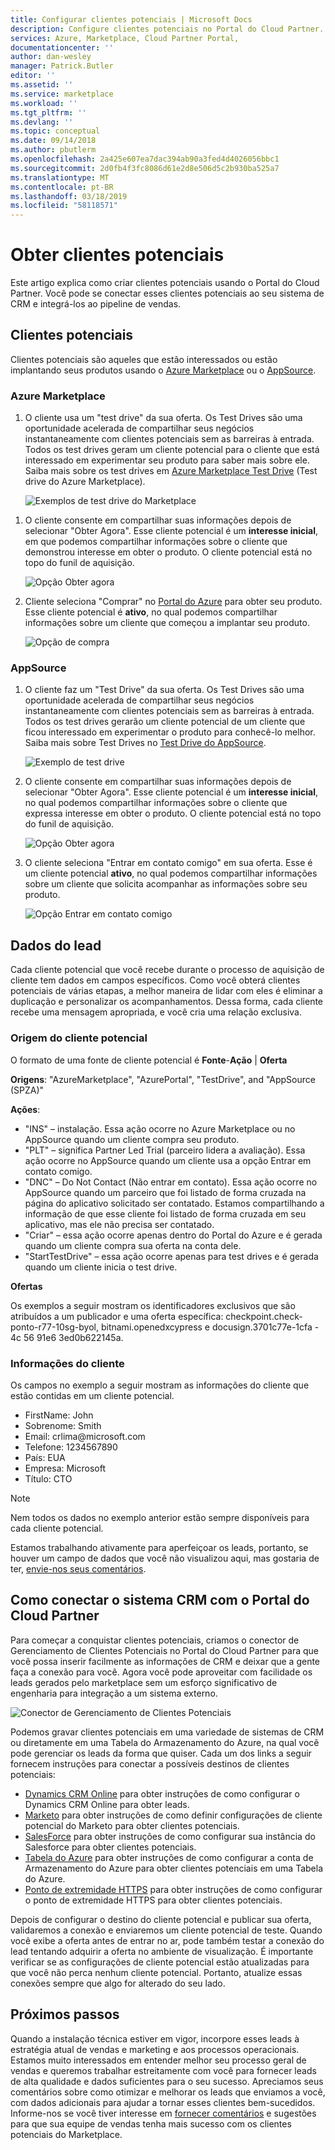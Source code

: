 ```yaml
---
title: Configurar clientes potenciais | Microsoft Docs
description: Configure clientes potenciais no Portal do Cloud Partner.
services: Azure, Marketplace, Cloud Partner Portal,
documentationcenter: ''
author: dan-wesley
manager: Patrick.Butler
editor: ''
ms.assetid: ''
ms.service: marketplace
ms.workload: ''
ms.tgt_pltfrm: ''
ms.devlang: ''
ms.topic: conceptual
ms.date: 09/14/2018
ms.author: pbutlerm
ms.openlocfilehash: 2a425e607ea7dac394ab90a3fed4d4026056bbc1
ms.sourcegitcommit: 2d0fb4f3fc8086d61e2d8e506d5c2b930ba525a7
ms.translationtype: MT
ms.contentlocale: pt-BR
ms.lasthandoff: 03/18/2019
ms.locfileid: "58118571"
---
```

<a name="get-customer-leads"></a>Obter clientes potenciais
==================

Este artigo explica como criar clientes potenciais usando o Portal do Cloud Partner. Você pode se conectar esses clientes potenciais ao seu sistema de CRM e integrá-los ao pipeline de vendas.

## <a name="leads"></a>Clientes potenciais

Clientes potenciais são aqueles que estão interessados ou estão implantando seus produtos usando o [Azure Marketplace](https://azuremarketplace.microsoft.com/) ou o [AppSource](https://appsource.microsoft.com).

### <a name="azure-marketplace"></a>Azure Marketplace

1.  O cliente usa um "test drive" da sua oferta. Os Test Drives são uma oportunidade acelerada de compartilhar seus negócios instantaneamente com clientes potenciais sem as barreiras à entrada. Todos os test drives geram um cliente potencial para o cliente que está interessado em experimentar seu produto para saber mais sobre ele. Saiba mais sobre os test drives em [Azure Marketplace Test Drive](https://azuremarketplace.azureedge.net/documents/azure-marketplace-test-drive-program.pdf) (Test drive do Azure Marketplace).

    ![Exemplos de test drive do Marketplace](./media/cloud-partner-portal-get-customer-leads/test-drive-offer.png)
 

<!-- -->

1. O cliente consente em compartilhar suas informações depois de selecionar "Obter Agora". Esse cliente potencial é um **interesse inicial**, em que podemos compartilhar informações sobre o cliente que demonstrou interesse em obter o produto. O cliente potencial está no topo do funil de aquisição.

   ![Opção Obter agora](./media/cloud-partner-portal-get-customer-leads/get-it-now-button.png)

1. Cliente seleciona "Comprar" no [Portal do Azure](https://portal.azure.com/) para obter seu produto. Esse cliente potencial é **ativo**, no qual podemos compartilhar informações sobre um cliente que começou a implantar seu produto.

   ![Opção de compra](./media/cloud-partner-portal-get-customer-leads/purchase-button.png)


### <a name="appsource"></a>AppSource

1.  O cliente faz um "Test Drive" da sua oferta. Os Test Drives são uma oportunidade acelerada de compartilhar seus negócios instantaneamente com clientes potenciais sem as barreiras à entrada. Todos os test drives gerarão um cliente potencial de um cliente que ficou interessado em experimentar o produto para conhecê-lo melhor. Saiba mais sobre Test Drives no [Test Drive do AppSource](https://appsource.microsoft.com/blogs/want-to-try-an-app-take-a-test-drive).

    ![Exemplo de test drive](./media/cloud-partner-portal-get-customer-leads/test-drive-offer-2.png)

2.  O cliente consente em compartilhar suas informações depois de selecionar "Obter Agora". Esse cliente potencial é um **interesse inicial**, no qual podemos compartilhar informações sobre o cliente que expressa interesse em obter o produto. O cliente potencial está no topo do funil de aquisição.

      ![Opção Obter agora](./media/cloud-partner-portal-get-customer-leads/get-it-now-button-2.png)


3.  O cliente seleciona "Entrar em contato comigo" em sua oferta. Esse é um cliente potencial **ativo**, no qual podemos compartilhar informações sobre um cliente que solicita acompanhar as informações sobre seu produto.

    ![Opção Entrar em contato comigo](./media/cloud-partner-portal-get-customer-leads/contact-me-image.png)

<a name="lead-data"></a>Dados do lead
---------

Cada cliente potencial que você recebe durante o processo de aquisição de cliente tem dados em campos específicos. Como você obterá clientes potenciais de várias etapas, a melhor maneira de lidar com eles é eliminar a duplicação e personalizar os acompanhamentos. Dessa forma, cada cliente recebe uma mensagem apropriada, e você cria uma relação exclusiva.

### <a name="lead-source"></a>Origem do cliente potencial

O formato de uma fonte de cliente potencial é **Fonte**-**Ação** |  **Oferta**

**Origens**: "AzureMarketplace", "AzurePortal", "TestDrive", and "AppSource (SPZA)"

**Ações**:
- "INS" – instalação. Essa ação ocorre no Azure Marketplace ou no AppSource quando um cliente compra seu produto.
- "PLT" – significa Partner Led Trial (parceiro lidera a avaliação). Essa ação ocorre no AppSource quando um cliente usa a opção Entrar em contato comigo.
- "DNC" – Do Not Contact (Não entrar em contato). Essa ação ocorre no AppSource quando um parceiro que foi listado de forma cruzada na página do aplicativo solicitado ser contatado. Estamos compartilhando a informação de que esse cliente foi listado de forma cruzada em seu aplicativo, mas ele não precisa ser contatado.
- "Criar" – essa ação ocorre apenas dentro do Portal do Azure e é gerada quando um cliente compra sua oferta na conta dele.
- "StartTestDrive" – essa ação ocorre apenas para test drives e é gerada quando um cliente inicia o test drive.

**Ofertas**

Os exemplos a seguir mostram os identificadores exclusivos que são atribuídos a um publicador e uma oferta específica: checkpoint.check-ponto-r77-10sg-byol, bitnami.openedxcypress e docusign.3701c77e-1cfa - 4c 56 91e6 3ed0b622145a.


### <a name="customer-info"></a>Informações do cliente

Os campos no exemplo a seguir mostram as informações do cliente que estão contidas em um cliente potencial.
- FirstName: John
- Sobrenome: Smith
- Email: crlima\@microsoft.com
- Telefone: 1234567890
- País: EUA
- Empresa: Microsoft
- Título: CTO

>[!Note]
>Nem todos os dados no exemplo anterior estão sempre disponíveis para cada cliente potencial.

Estamos trabalhando ativamente para aperfeiçoar os leads, portanto, se houver um campo de dados que você não visualizou aqui, mas gostaria de ter, [envie-nos seus comentários](mailto:AzureMarketOnboard@microsoft.com).

<a name="how-to-connect-your-crm-system-with-the-cloud-partner-portal"></a>Como conectar o sistema CRM com o Portal do Cloud Partner
------------------------------------------------------------

Para começar a conquistar clientes potenciais, criamos o conector de Gerenciamento de Clientes Potenciais no Portal do Cloud Partner para que você possa inserir facilmente as informações de CRM e deixar que a gente faça a conexão para você. Agora você pode aproveitar com facilidade os leads gerados pelo marketplace sem um esforço significativo de engenharia para integração a um sistema externo.

![Conector de Gerenciamento de Clientes Potenciais](./media/cloud-partner-portal-get-customer-leads/lead-management-connector.png)

Podemos gravar clientes potenciais em uma variedade de sistemas de CRM ou diretamente em uma Tabela do Armazenamento do Azure, na qual você pode gerenciar os leads da forma que quiser. Cada um dos links a seguir fornecem instruções para conectar a possíveis destinos de clientes potenciais:

-   [Dynamics CRM Online](./cloud-partner-portal-lead-management-instructions-dynamics.md) para obter instruções de como configurar o Dynamics CRM Online para obter leads.
-   [Marketo](./cloud-partner-portal-lead-management-instructions-marketo.md) para obter instruções de como definir configurações de cliente potencial do Marketo para obter clientes potenciais.
-    [SalesForce](./cloud-partner-portal-lead-management-instructions-salesforce.md) para obter instruções de como configurar sua instância do Salesforce para obter clientes potenciais.
-    [Tabela do Azure](./cloud-partner-portal-lead-management-instructions-azure-table.md) para obter instruções de como configurar a conta de Armazenamento do Azure para obter clientes potenciais em uma Tabela do Azure.
-   [Ponto de extremidade HTTPS](./cloud-partner-portal-lead-management-instructions-https.md) para obter instruções de como configurar o ponto de extremidade HTTPS para obter clientes potenciais.

Depois de configurar o destino do cliente potencial e publicar sua oferta, validaremos a conexão e enviaremos um cliente potencial de teste. Quando você exibe a oferta antes de entrar no ar, pode também testar a conexão do lead tentando adquirir a oferta no ambiente de visualização. É importante verificar se as configurações de cliente potencial estão atualizadas para que você não perca nenhum cliente potencial. Portanto, atualize essas conexões sempre que algo for alterado do seu lado.

<a name="what-next"></a>Próximos passos
----------

Quando a instalação técnica estiver em vigor, incorpore esses leads à estratégia atual de vendas e marketing e aos processos operacionais. Estamos muito interessados em entender melhor seu processo geral de vendas e queremos trabalhar estreitamente com você para fornecer leads de alta qualidade e dados suficientes para o seu sucesso. Apreciamos seus comentários sobre como otimizar e melhorar os leads que enviamos a você, com dados adicionais para ajudar a tornar esses clientes bem-sucedidos. Informe-nos se você tiver interesse em [fornecer comentários](mailto:AzureMarketOnboard@microsoft.com) e sugestões para que sua equipe de vendas tenha mais sucesso com os clientes potenciais do Marketplace.
